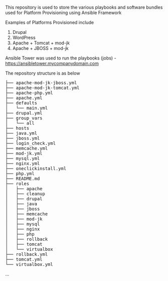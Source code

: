 This repository is used to store the various playbooks and software bundles used for Platform Provisioning using Ansible Framework

Examples of Platforms Provisioned include
1. Drupal
2. WordPress
3. Apache + Tomcat + mod-jk
4. Apache + JBOSS + mod-jk

Ansible Tower was used to run the playbooks (jobs) - https://ansibletower.mycompanydomain.com

The repository structure is as below

<pre>
├── apache-mod-jk-jboss.yml
├── apache-mod-jk-tomcat.yml
├── apache-php.yml
├── apache.yml
├── defaults
│   └── main.yml
├── drupal.yml
├── group_vars
│   └── all
├── hosts
├── java.yml
├── jboss.yml
├── login_check.yml
├── memcache.yml
├── mod-jk.yml
├── mysql.yml
├── nginx.yml
├── oneclickinstall.yml
├── php.yml
├── README.md
├── roles
│   ├── apache
│   ├── cleanup
│   ├── drupal
│   ├── java
│   ├── jboss
│   ├── memcache
│   ├── mod-jk
│   ├── mysql
│   ├── nginx
│   ├── php
│   ├── rollback
│   ├── tomcat
│   └── virtualbox
├── rollback.yml
├── tomcat.yml
└── virtualbox.yml
</pre>
...
